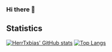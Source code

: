 ### Hi there 👋

<!--
**HerrTxbias/herrtxbias** is a ✨ _special_ ✨ repository because its `README.md` (this file) appears on your GitHub profile.

Here are some ideas to get you started:

- 🔭 I’m currently working on ...
- 🌱 I’m currently learning ...
- 👯 I’m looking to collaborate on ...
- 🤔 I’m looking for help with ...
- 💬 Ask me about ...
- 📫 How to reach me: ...
- 😄 Pronouns: ...
- ⚡ Fun fact: ...
-->

## Statistics
[![HerrTxbias' GitHub stats](https://gh-readme-stats-herrtxbias.vercel.app/api?username=herrtxbias&show_icons=true&theme=react&hide_border=true&count_private=true&hide_border=true&hide_title=true)](https://github.com/anuraghazra/github-readme-stats)
[![Top Langs](https://gh-readme-stats-herrtxbias.vercel.app/api/top-langs/?username=herrtxbias&show_icons=true&theme=react&hide_border=true&count_private=true&layout=compact&hide_border=true)](https://github.com/anuraghazra/github-readme-stats)

